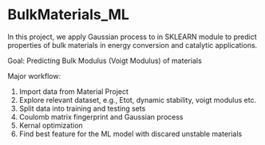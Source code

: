 # BulkMaterials_ML

In this project, we apply Gaussian process to in SKLEARN module to predict properties of bulk materials in energy conversion and catalytic applications. 

Goal: Predicting Bulk Modulus (Voigt Modulus) of materials

Major workflow: 
1. Import data from Material Project
2. Explore relevant dataset, e.g., Etot, dynamic stability, voigt modulus etc.
3. Split data into training and testing sets
4. Coulomb matrix fingerprint and Gaussian process
5. Kernal optimization
6. Find best feature for the ML model with discared unstable materials
